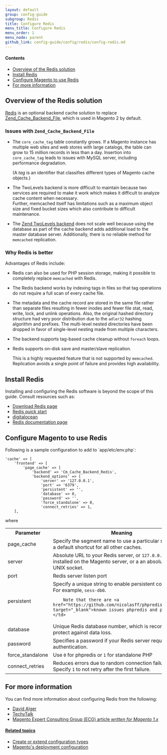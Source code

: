 ```yaml
---
layout: default
group: config-guide
subgroup: Redis
title: Configure Redis
menu_title: Configure Redis
menu_order: 1
menu_node: parent
github_link: config-guide/config/redis/config-redis.md
---
```



#### Contents
*	<a href="#config-redis-over">Overview of the Redis solution</a>
*	<a href="#config-redis-install">Install Redis</a>
*	<a href="#config-redis-config">Configure Magento to use Redis</a>
*	<a href="#config-redis-info">For more information</a>

<h2 id="config-redis-over">Overview of the Redis solution</h2>
<a href="http://redis.io/" target="_blank">Redis</a> is an optional backend cache solution to replace <a href="http://framework.zend.com/apidoc/1.0/Zend_Cache/Backend/Zend_Cache_Backend_File.html" target="_blank">Zend_Cache_Backend_File</a>, which is used in Magento 2 by default.

### Issues with `Zend_Cache_Backend_File`

* The `core_cache_tag` table constantly grows. If a Magento instance has multiple web sites and web stores with large catalogs, the table can grow to 15 million records in less than a day. Insertion into `core_cache_tag` leads to issues with MySQL server, including performance degradation. 

  (A *tag* is an identifier that classifies different types of Magento cache objects.)

* The TwoLevels backend is more difficult to maintain because two services are required to make it work which makes it difficult to analyze cache content when necessary.  
Further, memcached itself has limitations such as a maximum object size and fixed bucket sizes which also contribute to difficult maintenance.

* The <a href="http://framework.zend.com/manual/1.12/en/zend.cache.backends.html#zend.cache.backends.twolevels" target="_blank">Zend TwoLevels backend</a> does not scale well because using the database as part of the cache backend adds additional load to the master database server. Additionally, there is no reliable method for `memcached` replication.

### Why Redis is better
Advantages of Redis include:

* Redis can also be used for PHP session storage, making it possible to completely replace `memcached` with Redis.

* The Redis backend works by indexing tags in files so that tag operations do not require a full scan of every cache file. 

* The metadata and the cache record are stored in the same file rather than separate files resulting in fewer inodes and fewer file stat, read, write, lock, and unlink operations. Also, the original hashed directory structure had very poor distribution due to the `adler32` hashing algorithm and prefixes. The multi-level nested directories have been dropped in favor of single-level nesting made from multiple characters.

* The backend supports tag-based cache cleanup without `foreach` loops. 

* Redis supports on-disk save and master/slave replication. 

  This is a highly requested feature that is not supported by `memcached`. Replication avoids a single point of failure and provides high  availability.

<h2 id="config-redis-install">Install Redis</h2>
Installing and configuring the Redis software is beyond the scope of this guide. Consult resources such as:

*	<a href="http://redis.io/download" target="_blank">Download Redis page</a>
*	<a href="http://redis.io/topics/quickstart" target="_blank">Redis quick start</a>
*	<a href="https://www.digitalocean.com/community/tutorials/how-to-install-and-use-redis" target="_blank">digitalocean</a>
*	<a href="http://redis.io/documentation" target="_blank">Redis documentation page</a>

<h2 id="config-redis-config">Configure Magento to use Redis</h2>
Following is a sample configuration to add to `<your Magento install dir>app/etc/env.php`:

	'cache' => [
		'frontend' => [
			'page_cache' => [
				'backend' => 'Cm_Cache_Backend_Redis',
				'backend_options' => [
					'server' => '127.0.0.1', 
					'port' => '6379',
					'persistent' => '', 
					'database' => 0, 
					'password' => '', 
					'force_standalone' => 0, 
					'connect_retries' => 1, 
		],

where

<table>
<tbody>
	<tr>
		<th>Parameter</th>
		<th>Meaning</th>
	</tr>
<tr>
	<td>page_cache</td>
	<td>Specify the segment name to use a particular segment or a default shortcut for all other caches.</td>
</tr>
<tr>
	<td>server</td>
	<td>Absolute URL to your Redis server, or <code>127.0.0.1</code> if Redis is installed on the Magento server, or a an absolute path to a UNIX socket.</td>
</tr>
<tr>
	<td>port</td>
	<td>Redis server listen port</td>
</tr>
<tr>
	<td>persistent</td>
	<td>Specify a unique string to enable persistent connections. For example, <code>sess-db0</code>.

		Note that there are <a href="https://github.com/nicolasff/phpredis/issues/70" target="_blank">known issues phpredis and php-fpm</a>.</td>
</tr>
<tr>
	<td>database</td>
	<td>Unique Redis database number, which is recommended to protect against data loss.</td>
</tr>
<tr>
	<td>password</td>
	<td>Specifies a password if your Redis server requires authentication.</td>
</tr>
<tr>
	<td>force_standalone</td>
	<td>Use <code>0</code> for phpredis or <code>1</code> for standalone PHP</td>
</tr>
<tr>
	<td>connect_retries</td>
	<td>Reduces errors due to random connection failures. Specify <code>1</code> to not retry after the first failure.</td>
</tr>
</tbody>
</table>

<h2 id="config-redis-info">For more information</h2>
You can find more information about configuring Redis from the following:

*	<a href="http://davidalger.com/development/magento/configuring-magento-2-to-use-redis-cache-backend/" target="_blank">David Alger</a>
*	<a href="http://www.techytalk.info/configuring-cache-storage-backends-magento-2-redis/" target="_blank">TechyTalk</a>
*	<a href="http://info2.magento.com/rs/magentoenterprise/images/MagentoECG-UsingRedisasaCacheBackendinMagento.pdf" target="_blank">Magento Expert Consulting Group (ECG) article <em>written for Magento 1.x</em>

#### Related topics

 *  <a href="{{ site.gdeurl }}config-guide/config/config-create.html">Create or extend configuration types</a>
 *  <a href="{{ site.gdeurl }}config-guide/config/config-php.html">Magento's deployment configuration</a>